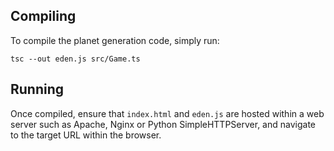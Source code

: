 ## Compiling

To compile the planet generation code, simply run:

```
tsc --out eden.js src/Game.ts
```

## Running

Once compiled, ensure that `index.html` and `eden.js` are hosted within a web server such as Apache, Nginx or Python SimpleHTTPServer, and navigate to the target URL within the browser. 
